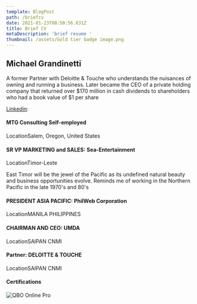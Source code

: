 ```yaml
---
template: BlogPost
path: /briefcv
date: 2021-01-23T08:50:56.631Z
title: Brief CV
metaDescription: 'brief resume '
thumbnail: /assets/Gold tier badge image.png
---
```

## Michael Grandinetti

A former Partner with Deloitte & Touche who understands the nuisances of owning and running a business. Later became the CEO of a private holding company that returned over $170 million in cash dividends to shareholders who had a book value of $1 per share

[Linkedin](https://www.linkedin.com/in/mikegrandinetti16/): 

#### MTG Consulting Self-employed

LocationSalem, Oregon, United States

#### SR VP MARKETING and SALES: Sea-Entertainment

LocationTimor-Leste

East Timor will be the jewel of the Pacific as its undefined natural beauty and business opportunities evolve. Reminds me of working in the Northern Pacific in the late 1970's and 80's

#### PRESIDENT ASIA PACIFIC: PhilWeb Corporation

LocationMANILA PHILIPPINES

#### CHAIRMAN AND CEO: UMDA

LocationSAIPAN CNMI

#### Partner: DELOITTE & TOUCHE

LocationSAIPAN CNMI

#### Certifications

![QBO Online Pro](/assets/1_Badge_Online_large@2x.png "QBO Online Pro")
